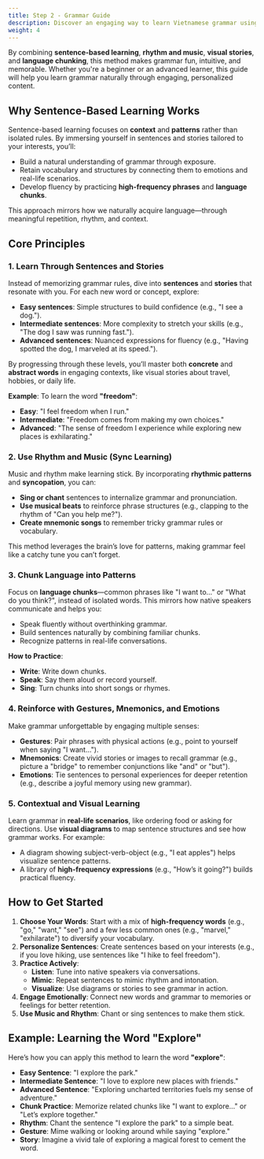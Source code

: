```yaml
---
title: Step 2 - Grammar Guide
description: Discover an engaging way to learn Vietnamese grammar using sentence-based learning, music, visual stories, and language chunking. Master high-frequency phrases, contextual sentences, and grammar patterns for effective language acquisition.
weight: 4
---
```


By combining **sentence-based learning**, **rhythm and music**, **visual stories**, and **language chunking**, this method makes grammar fun, intuitive, and memorable. Whether you're a beginner or an advanced learner, this guide will help you learn grammar naturally through engaging, personalized content.

## Why Sentence-Based Learning Works

Sentence-based learning focuses on **context** and **patterns** rather than isolated rules. By immersing yourself in sentences and stories tailored to your interests, you’ll:

- Build a natural understanding of grammar through exposure.
- Retain vocabulary and structures by connecting them to emotions and real-life scenarios.
- Develop fluency by practicing **high-frequency phrases** and **language chunks**.

This approach mirrors how we naturally acquire language—through meaningful repetition, rhythm, and context.

## Core Principles

### 1. Learn Through Sentences and Stories
Instead of memorizing grammar rules, dive into **sentences** and **stories** that resonate with you. For each new word or concept, explore:

- **Easy sentences**: Simple structures to build confidence (e.g., "I see a dog.").
- **Intermediate sentences**: More complexity to stretch your skills (e.g., "The dog I saw was running fast.").
- **Advanced sentences**: Nuanced expressions for fluency (e.g., "Having spotted the dog, I marveled at its speed.").

By progressing through these levels, you’ll master both **concrete** and **abstract words** in engaging contexts, like visual stories about travel, hobbies, or daily life.

**Example**:
To learn the word **"freedom"**:
- **Easy**: "I feel freedom when I run."
- **Intermediate**: "Freedom comes from making my own choices."
- **Advanced**: "The sense of freedom I experience while exploring new places is exhilarating."

### 2. Use Rhythm and Music (Sync Learning)
Music and rhythm make learning stick. By incorporating **rhythmic patterns** and **syncopation**, you can:

- **Sing or chant** sentences to internalize grammar and pronunciation.
- **Use musical beats** to reinforce phrase structures (e.g., clapping to the rhythm of "Can you help me?").
- **Create mnemonic songs** to remember tricky grammar rules or vocabulary.

This method leverages the brain’s love for patterns, making grammar feel like a catchy tune you can’t forget.

### 3. Chunk Language into Patterns
Focus on **language chunks**—common phrases like "I want to…" or "What do you think?", instead of isolated words. This mirrors how native speakers communicate and helps you:

- Speak fluently without overthinking grammar.
- Build sentences naturally by combining familiar chunks.
- Recognize patterns in real-life conversations.

**How to Practice**:
- **Write**: Write down chunks.
- **Speak**: Say them aloud or record yourself.
- **Sing**: Turn chunks into short songs or rhymes.

### 4. Reinforce with Gestures, Mnemonics, and Emotions
Make grammar unforgettable by engaging multiple senses:

- **Gestures**: Pair phrases with physical actions (e.g., point to yourself when saying "I want…").
- **Mnemonics**: Create vivid stories or images to recall grammar (e.g., picture a "bridge" to remember conjunctions like "and" or "but").
- **Emotions**: Tie sentences to personal experiences for deeper retention (e.g., describe a joyful memory using new grammar).

### 5. Contextual and Visual Learning
Learn grammar in **real-life scenarios**, like ordering food or asking for directions. Use **visual diagrams** to map sentence structures and see how grammar works. For example:

- A diagram showing subject-verb-object (e.g., "I eat apples") helps visualize sentence patterns.
- A library of **high-frequency expressions** (e.g., "How’s it going?") builds practical fluency.

## How to Get Started

1. **Choose Your Words**: Start with a mix of **high-frequency words** (e.g., "go," "want," "see") and a few less common ones (e.g., "marvel," "exhilarate") to diversify your vocabulary.
2. **Personalize Sentences**: Create sentences based on your interests (e.g., if you love hiking, use sentences like "I hike to feel freedom").
3. **Practice Actively**:
   - **Listen**: Tune into native speakers via conversations.
   - **Mimic**: Repeat sentences to mimic rhythm and intonation.
   - **Visualize**: Use diagrams or stories to see grammar in action.
4. **Engage Emotionally**: Connect new words and grammar to memories or feelings for better retention.
5. **Use Music and Rhythm**: Chant or sing sentences to make them stick.

## Example: Learning the Word "Explore"
Here’s how you can apply this method to learn the word **"explore"**:

- **Easy Sentence**: "I explore the park."
- **Intermediate Sentence**: "I love to explore new places with friends."
- **Advanced Sentence**: "Exploring uncharted territories fuels my sense of adventure."
- **Chunk Practice**: Memorize related chunks like "I want to explore…" or "Let’s explore together."
- **Rhythm**: Chant the sentence "I explore the park" to a simple beat.
- **Gesture**: Mime walking or looking around while saying "explore."
- **Story**: Imagine a vivid tale of exploring a magical forest to cement the word.